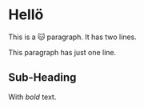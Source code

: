# Hellö

This is a 🐱 paragraph.
It has two lines.

This paragraph has just one line.


## Sub-Heading

With *bold* text.


